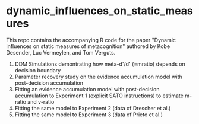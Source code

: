 # dynamic_influences_on_static_measures
This repo contains the accompanying R  code for the paper "Dynamic influences on static measures of metacognition" authored by Kobe Desender, Luc Vermeylen, and Tom Verguts.

1. DDM Simulations demontrating how meta-d'/d' (=mratio) depends on decision boundary
2. Parameter recovery study on the evidence accumulation model with post-decision accumulation
3. Fitting an evidence accumulation model with post-decision accumulation to Experiment 1 (explicit SATO instructions) to estimate m-ratio and v-ratio
4. Fitting the same model to Experiment 2 (data of Drescher et al.)
5. Fitting the same model to Experiment 3 (data of Prieto et al.)

